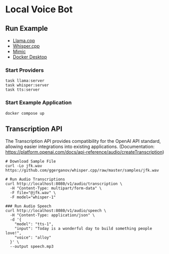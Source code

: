 # Local Voice Bot

## Run Example

- [Llama.cpp](https://github.com/ggerganov/llama.cpp)
- [Whisper.cpp](https://github.com/ggerganov/whisper.cpp)
- [Mimic](https://github.com/MycroftAI/mimic3)
- [Docker Desktop](https://www.docker.com/products/docker-desktop/)


### Start Providers

```shell
task llama:server
task whisper:server
task tts:server
```

### Start Example Application

```shell
docker compose up
```

## Transcription API

The Transcription API provides compatibility for the OpenAI API standard, allowing easier integrations into existing applications. (Documentation: https://platform.openai.com/docs/api-reference/audio/createTranscription)

```shell
# Download Sample File
curl -Lo jfk.wav https://github.com/ggerganov/whisper.cpp/raw/master/samples/jfk.wav

# Run Audio Transcriptions
curl http://localhost:8080/v1/audio/transcription \
  -H "Content-Type: multipart/form-data" \
  -F file="@jfk.wav" \
  -F model="whisper-1"

### Run Audio Speech
curl http://localhost:8080/v1/audio/speech \
  -H "Content-Type: application/json" \
  -d '{
    "model": "tts-1",
    "input": "Today is a wonderful day to build something people love!",
    "voice": "alloy"
  }' \
  --output speech.mp3
```